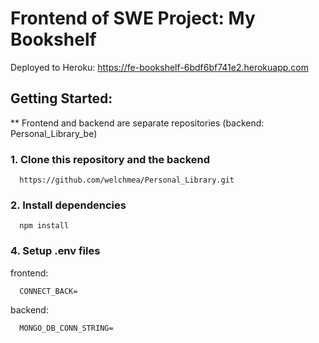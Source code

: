 # Frontend of SWE Project: My Bookshelf

Deployed to Heroku: https://fe-bookshelf-6bdf6bf741e2.herokuapp.com

## Getting Started: 

** Frontend and backend are separate repositories (backend: Personal_Library_be)

### 1. Clone this repository and the backend

      https://github.com/welchmea/Personal_Library.git
      
### 2. Install dependencies

      npm install    
      
### 4. Setup .env files

frontend:

      CONNECT_BACK=

backend:

      MONGO_DB_CONN_STRING=
   




